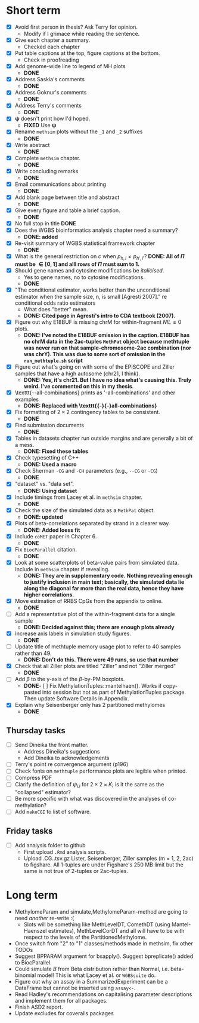 
# Short term

- [x] Avoid first person in thesis? Ask Terry for opinion.
  - Modify if I grimace while reading the sentence.
- [x] Give each chapter a summary.
  - Checked each chapter
- [x] Put table captions at the top, figure captions at the bottom.
  - Check in proofreading
- [x] Add genome-wide line to legend of MH plots
  - __DONE__
- [x] Address Saskia's comments
  - __DONE__
- [x] Address Goknur's comments
  - __DONE__
- [x] Address Terry's comments
  - __DONE__
- [x] $\mathbf{\psi}$ doesn't print how I'd hoped.
  - __FIXED__ Use $\bm{\psi}$
- [x] Rename `methsim` plots without the `_1` and `_2` suffixes
  - __DONE__
- [x] Write abstract
  - __DONE__
- [x] Complete `methsim` chapter.
  - __DONE__
- [x] Write concluding remarks
  - __DONE__
- [x] Email communications about printing
  - __DONE__
- [x] Add blank page between title and abstract
  - __DONE__
- [x] Give every figure and table a brief caption.
  - __DONE__
- [x] No full stop in title
  __DONE__
- [x] Does the WGBS bioinformatics analysis chapter need a summary?
  - __DONE: added__
- [x] Re-visit summary of WGBS statistical framework chapter
  - __DONE__
- [x] What is the general restriction on $c$ when $p_{h, i} \neq p_{h', i'}$?
  __DONE: All of $\Pi$ must be $\in [0, 1]$ and alll rows of $\Pi$ must sum to 1.__
- [x] Should gene names and cytosine modifications be _italicised_.
   - Yes to gene names, no to cytosine modifications.
   - __DONE__
- [x] "The conditional estimator, works better than the unconditional estimator when the sample size, n, is small [Agresti 2007]." re conditional odds ratio estimators
  - What does "better" mean.
  - __DONE: Cited page in Agresti's intro to CDA textbook (2007).__
- [x] Figure out why E18BUF is missing chrM for within-fragment $NIL \geq 0$ plots.
  - __DONE: I've noted the E18BUF omission in the caption. E18BUF has no chrM data in the 2ac-tuples `MethPat` object because methtuple was never run on that sample-chromosome-2ac combination (nor was chrY). This was due to some sort of omission in the `run_methtuple.sh` script__
- [x] Figure out what's going on with some of the EPISCOPE and Ziller samples that have a high autosome (chr21, I think).
  - __DONE: Yes, it's chr21. But I have no idea what's causing this. Truly weird. I've commented on this in my thesis__.
- [x] \texttt{--all-combinations} prints as '-all-combinations' and other examples
  - __DONE: Replaced with \texttt{{-}{-}all-combinations}__
- [x] Fix formatting of $2 \times 2$ contingency tables to be consistent.
  - __DONE__
- [x] Find submission documents
  - __DONE__
- [x] Tables in datasets chapter run outside margins and are generally a bit of a mess.
  - __DONE: Fixed these tables__
- [x] Check typesetting of C++
  - __DONE: Used a macro__
- [x] Check Sherman `-CG` and `-CH` parameters (e.g., `--CG` or `-CG`)
  - __DONE__
- [x] "dataset" vs. "data set".
  - __DONE: Using dataset__
- [x] Include timings from Lacey et al. in `methsim` chapter.
  - __DONE__
- [x] Check the size of the simulated data as a `MethPat` object.
  - __DONE: updated__
- [x] Plots of beta-correlations separated by strand in a clearer way.
  - __DONE: Added loess fit__
- [x] Include `coMET` paper in Chapter 6.
  - __DONE__
- [x] Fix `BiocParallel` citation.
  - __DONE__
- [x] Look at some scatterplots of beta-value pairs from simulated data. Include in `methsim` chapter if revealing.
  - __DONE: They are in supplementary code. Nothing revealing enough to justify inclusion in main text; basically, the simulated data lie along the diagonal far more than the real data, hence they have higher correlations.__
- [x] Move estimation of RRBS CpGs from the appendix to online.
  - __DONE__
- [ ] Add a representative plot of the within-fragment data for a single sample
  - __DONE: Decided against this; there are enough plots already__
- [x] Increase axis labels in simulation study figures.
  - __DONE__
- [ ] Update title of methtuple memory usage plot to refer to 40 samples rather than 49.
  - __DONE: Don't do this. There were 49 runs, so use that number__
- [x] Check that all Ziller plots are titled "Ziller" and not "Ziller merged"
  - __DONE__
- [ ] Add $\beta$ to the y-axis of the $\beta$-by-PM boxplots.
  - __DONE__- [ ] Fix MethylationTuples::mantelhaen(). Works if copy-pasted into session but not as part of MethylationTuples package. Then update Software Details in Appendix.
- [x] Explain why Seisenberger only has 2 partitioned methylomes
  - __DONE__

## Thursday tasks

- [ ] Send Dineika the front matter.
  - Address Dineika's suggestions
  - Add Dineika to acknowledgements
- [ ] Terry's point re convergence argument (p196)
- [ ] Check fonts on `methtuple` performance plots are legible when printed.
- [ ] Compress PDF
- [ ] Clarify the definition of $\psi_{U}$ for $2 \times 2 \times K$; is it the same as the "collapsed" estimator?
- [ ] Be more specific with what was discovered in the analyses of co-methylation?
- [ ] Add `makeCGI` to list of software.

## Friday tasks

- [ ] Add analysis folder to github
  - First upload `.Rmd` analysis scripts.
  - Upload <sample>.CG.<m>.tsv.gz Lister, Seisenberger, Ziller samples (m = 1, 2, 2ac) to figshare. All 1-tuples are under Figshare's 250 MB limit but the same is not true of 2-tuples or 2ac-tuples.

# Long term

- MethylomeParam and simulate,MethylomeParam-method are going to need _another_ re-write :(
  - Slots will be something like MethLevelDT, ComethDT (using Mantel-Haenszel estimates), MethLevelCorDT and all will have to be with respect to the levels of the PartitionedMethylome.
- Once switch from "2" to "1" classes/methods made in methsim, fix other TODOs
- Suggest BPPARAM argument for bsapply(). Suggest bpreplicate() added to BiocParallel.
- Could simulate $B$ from Beta distribution rather than Normal, i.e. beta-binomial model! This is what Lacey et al. or `WGBSsuite` do.
- Figure out why an assay in a SummarizedExperiment can be a DataFrame but cannot be inserted using `assay<-`.
- Read Hadley's recommendations on capitalising parameter descriptions and implement them for all packages.
- Finish ASD2 report.
- Update excludes for coveralls packages

